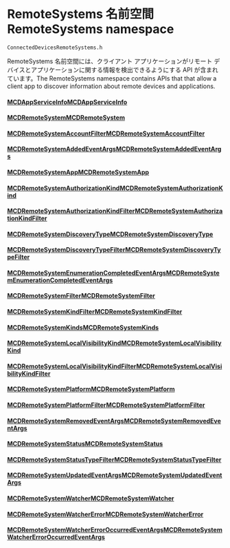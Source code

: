 # <a name="remotesystems-namespace"></a><span data-ttu-id="2bb01-101">RemoteSystems 名前空間</span><span class="sxs-lookup"><span data-stu-id="2bb01-101">RemoteSystems namespace</span></span>
```
ConnectedDevicesRemoteSystems.h
```

<span data-ttu-id="2bb01-102">RemoteSystems 名前空間には、クライアント アプリケーションがリモート デバイスとアプリケーションに関する情報を検出できるようにする API が含まれています。</span><span class="sxs-lookup"><span data-stu-id="2bb01-102">The RemoteSystems namespace contains APIs that that allow a client app to discover information about remote devices and applications.</span></span>

#### <a name="mcdappserviceinfomcdappserviceinfomd"></a>[<span data-ttu-id="2bb01-103">MCDAppServiceInfo</span><span class="sxs-lookup"><span data-stu-id="2bb01-103">MCDAppServiceInfo</span></span>](MCDAppServiceInfo.md)
#### <a name="mcdremotesystemmcdremotesystemmd"></a>[<span data-ttu-id="2bb01-104">MCDRemoteSystem</span><span class="sxs-lookup"><span data-stu-id="2bb01-104">MCDRemoteSystem</span></span>](MCDRemoteSystem.md)
#### <a name="mcdremotesystemaccountfiltermcdremotesystemaccountfiltermd"></a>[<span data-ttu-id="2bb01-105">MCDRemoteSystemAccountFilter</span><span class="sxs-lookup"><span data-stu-id="2bb01-105">MCDRemoteSystemAccountFilter</span></span>](MCDRemoteSystemAccountFilter.md)
#### <a name="mcdremotesystemaddedeventargsmcdremotesystemaddedeventargsmd"></a>[<span data-ttu-id="2bb01-106">MCDRemoteSystemAddedEventArgs</span><span class="sxs-lookup"><span data-stu-id="2bb01-106">MCDRemoteSystemAddedEventArgs</span></span>](MCDRemoteSystemAddedEventArgs.md)
#### <a name="mcdremotesystemappmcdremotesystemappmd"></a>[<span data-ttu-id="2bb01-107">MCDRemoteSystemApp</span><span class="sxs-lookup"><span data-stu-id="2bb01-107">MCDRemoteSystemApp</span></span>](MCDRemoteSystemApp.md)
#### <a name="mcdremotesystemauthorizationkindmcdremotesystemauthorizationkindmd"></a>[<span data-ttu-id="2bb01-108">MCDRemoteSystemAuthorizationKind</span><span class="sxs-lookup"><span data-stu-id="2bb01-108">MCDRemoteSystemAuthorizationKind</span></span>](MCDRemoteSystemAuthorizationKind.md)
#### <a name="mcdremotesystemauthorizationkindfiltermcdremotesystemauthorizationkindfiltermd"></a>[<span data-ttu-id="2bb01-109">MCDRemoteSystemAuthorizationKindFilter</span><span class="sxs-lookup"><span data-stu-id="2bb01-109">MCDRemoteSystemAuthorizationKindFilter</span></span>](MCDRemoteSystemAuthorizationKindFilter.md)
#### <a name="mcdremotesystemdiscoverytypemcdremotesystemdiscoverytypemd"></a>[<span data-ttu-id="2bb01-110">MCDRemoteSystemDiscoveryType</span><span class="sxs-lookup"><span data-stu-id="2bb01-110">MCDRemoteSystemDiscoveryType</span></span>](MCDRemoteSystemDiscoveryType.md)
#### <a name="mcdremotesystemdiscoverytypefiltermcdremotesystemdiscoverytypefiltermd"></a>[<span data-ttu-id="2bb01-111">MCDRemoteSystemDiscoveryTypeFilter</span><span class="sxs-lookup"><span data-stu-id="2bb01-111">MCDRemoteSystemDiscoveryTypeFilter</span></span>](MCDRemoteSystemDiscoveryTypeFilter.md)
#### <a name="mcdremotesystemenumerationcompletedeventargsmcdremotesystemenumerationcompletedeventargsmd"></a>[<span data-ttu-id="2bb01-112">MCDRemoteSystemEnumerationCompletedEventArgs</span><span class="sxs-lookup"><span data-stu-id="2bb01-112">MCDRemoteSystemEnumerationCompletedEventArgs</span></span>](MCDRemoteSystemEnumerationCompletedEventArgs.md)
#### <a name="mcdremotesystemfiltermcdremotesystemfiltermd"></a>[<span data-ttu-id="2bb01-113">MCDRemoteSystemFilter</span><span class="sxs-lookup"><span data-stu-id="2bb01-113">MCDRemoteSystemFilter</span></span>](MCDRemoteSystemFilter.md)
#### <a name="mcdremotesystemkindfiltermcdremotesystemkindfiltermd"></a>[<span data-ttu-id="2bb01-114">MCDRemoteSystemKindFilter</span><span class="sxs-lookup"><span data-stu-id="2bb01-114">MCDRemoteSystemKindFilter</span></span>](MCDRemoteSystemKindFilter.md)
#### <a name="mcdremotesystemkindsmcdremotesystemkindsmd"></a>[<span data-ttu-id="2bb01-115">MCDRemoteSystemKinds</span><span class="sxs-lookup"><span data-stu-id="2bb01-115">MCDRemoteSystemKinds</span></span>](MCDRemoteSystemKinds.md)
#### <a name="mcdremotesystemlocalvisibilitykindmcdremotesystemlocalvisibilitykindmd"></a>[<span data-ttu-id="2bb01-116">MCDRemoteSystemLocalVisibilityKind</span><span class="sxs-lookup"><span data-stu-id="2bb01-116">MCDRemoteSystemLocalVisibilityKind</span></span>](MCDRemoteSystemLocalVisibilityKind.md)
#### <a name="mcdremotesystemlocalvisibilitykindfiltermcdremotesystemlocalvisibilitykindfiltermd"></a>[<span data-ttu-id="2bb01-117">MCDRemoteSystemLocalVisibilityKindFilter</span><span class="sxs-lookup"><span data-stu-id="2bb01-117">MCDRemoteSystemLocalVisibilityKindFilter</span></span>](MCDRemoteSystemLocalVisibilityKindFilter.md)
#### <a name="mcdremotesystemplatformmcdremotesystemplatformmd"></a>[<span data-ttu-id="2bb01-118">MCDRemoteSystemPlatform</span><span class="sxs-lookup"><span data-stu-id="2bb01-118">MCDRemoteSystemPlatform</span></span>](MCDRemoteSystemPlatform.md)
#### <a name="mcdremotesystemplatformfiltermcdremotesystemplatformfiltermd"></a>[<span data-ttu-id="2bb01-119">MCDRemoteSystemPlatformFilter</span><span class="sxs-lookup"><span data-stu-id="2bb01-119">MCDRemoteSystemPlatformFilter</span></span>](MCDRemoteSystemPlatformFilter.md)
#### <a name="mcdremotesystemremovedeventargsmcdremotesystemremovedeventargsmd"></a>[<span data-ttu-id="2bb01-120">MCDRemoteSystemRemovedEventArgs</span><span class="sxs-lookup"><span data-stu-id="2bb01-120">MCDRemoteSystemRemovedEventArgs</span></span>](MCDRemoteSystemRemovedEventArgs.md)
#### <a name="mcdremotesystemstatusmcdremotesystemstatusmd"></a>[<span data-ttu-id="2bb01-121">MCDRemoteSystemStatus</span><span class="sxs-lookup"><span data-stu-id="2bb01-121">MCDRemoteSystemStatus</span></span>](MCDRemoteSystemStatus.md)
#### <a name="mcdremotesystemstatustypefiltermcdremotesystemstatustypefiltermd"></a>[<span data-ttu-id="2bb01-122">MCDRemoteSystemStatusTypeFilter</span><span class="sxs-lookup"><span data-stu-id="2bb01-122">MCDRemoteSystemStatusTypeFilter</span></span>](MCDRemoteSystemStatusTypeFilter.md)
#### <a name="mcdremotesystemupdatedeventargsmcdremotesystemupdatedeventargsmd"></a>[<span data-ttu-id="2bb01-123">MCDRemoteSystemUpdatedEventArgs</span><span class="sxs-lookup"><span data-stu-id="2bb01-123">MCDRemoteSystemUpdatedEventArgs</span></span>](MCDRemoteSystemUpdatedEventArgs.md)
#### <a name="mcdremotesystemwatchermcdremotesystemwatchermd"></a>[<span data-ttu-id="2bb01-124">MCDRemoteSystemWatcher</span><span class="sxs-lookup"><span data-stu-id="2bb01-124">MCDRemoteSystemWatcher</span></span>](MCDRemoteSystemWatcher.md)
#### <a name="mcdremotesystemwatchererrormcdremotesystemwatchererrormd"></a>[<span data-ttu-id="2bb01-125">MCDRemoteSystemWatcherError</span><span class="sxs-lookup"><span data-stu-id="2bb01-125">MCDRemoteSystemWatcherError</span></span>](MCDRemoteSystemWatcherError.md)
#### <a name="mcdremotesystemwatchererroroccurredeventargsmcdremotesystemwatchererroroccurredeventargsmd"></a>[<span data-ttu-id="2bb01-126">MCDRemoteSystemWatcherErrorOccurredEventArgs</span><span class="sxs-lookup"><span data-stu-id="2bb01-126">MCDRemoteSystemWatcherErrorOccurredEventArgs</span></span>](MCDRemoteSystemWatcherErrorOccurredEventArgs.md)